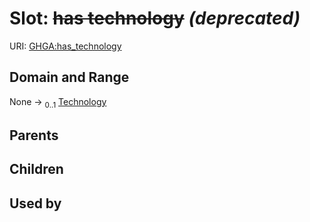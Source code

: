 
# Slot: ~~has technology~~ _(deprecated)_




URI: [GHGA:has_technology](https://w3id.org/GHGA/has_technology)


## Domain and Range

None &#8594;  <sub>0..1</sub> [Technology](Technology.md)

## Parents


## Children


## Used by

